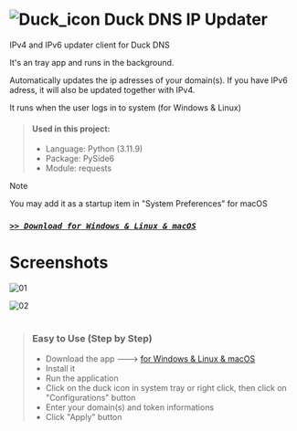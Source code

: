 # ![Duck_icon](https://github.com/user-attachments/assets/c7a2ab4a-8b32-4b1c-98ac-9e20f736e4e1) Duck DNS IP Updater

IPv4 and IPv6 updater client for Duck DNS

It's an tray app and runs in the background.

Automatically updates the ip adresses of your domain(s).
If you have IPv6 adress, it will also be updated together with IPv4.

It runs when the user logs in to system (for Windows & Linux)

> #### Used in this project:
> - Language: Python (3.11.9)
> - Package: PySide6
> - Module: requests

> [!Note]
> You may add it as a startup item in "System Preferences" for macOS

### [*` >> Download for Windows & Linux & macOS `*](https://github.com/Movansha/duck-dns-ip-updater/releases/latest)


# Screenshots

![01](https://github.com/user-attachments/assets/a8146297-252e-4467-8c75-118a66d0ab73)

![02](https://github.com/user-attachments/assets/9bce48f8-f56e-4a99-9e91-8bc9ab240539)


#
> ### Easy to Use (Step by Step)
> - Download the app ---> [for Windows & Linux & macOS](https://github.com/Movansha/duck-dns-ip-updater/releases/latest)
> - Install it
> - Run the application
> - Click on the duck icon in system tray or right click, then click on "Configurations" button
> - Enter your domain(s) and token informations
> - Click "Apply" button

